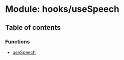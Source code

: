 # Module: hooks/useSpeech

## Table of contents

### Functions

- [useSpeech](../functions/hooks_useSpeech.useSpeech.md)
